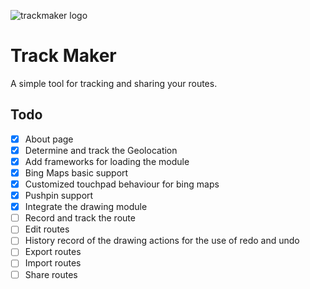![trackmaker logo]("/public/favicon.svg")
# Track Maker

A simple tool for tracking and sharing your routes.

## Todo
- [x] About page
- [x] Determine and track the Geolocation
- [x] Add frameworks for loading the module
- [x] Bing Maps basic support
- [x] Customized touchpad behaviour for bing maps
- [x] Pushpin support
- [x] Integrate the drawing module
- [ ] Record and track the route
- [ ] Edit routes
- [ ] History record of the drawing actions for the use of redo and undo
- [ ] Export routes
- [ ] Import routes
- [ ] Share routes